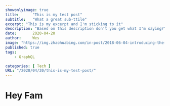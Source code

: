 ```yaml
---
showonlyimage: true
title:      "This is my test post"
subtitle:   "What a great sub-ttile"
excerpt: "This is my excerpt and I'm sticking to it"
description: "Based on this description don't you get what I'm saying?"
date:       2020-04-20
author:     Wes
image: "https://img.zhaohuabing.com/in-post/2018-06-04-introducing-the-istio-v1alpha3-routing-api/background.jpg"
published: true 
tags:
    - GraphQL 

categories: [ Tech ]
URL: "/2020/04/20/this-is-my-test-post/"
---
```


# Hey Fam
